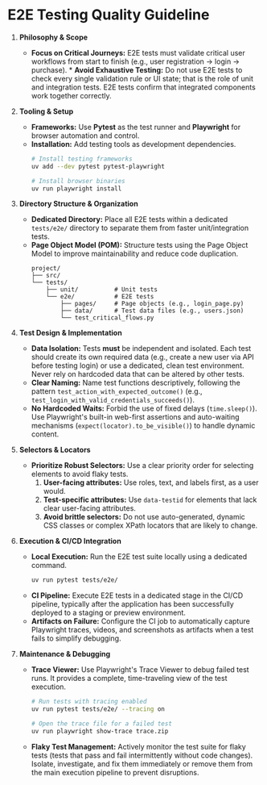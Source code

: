# E2E Testing Quality Guideline

1.  **Philosophy & Scope**

      * **Focus on Critical Journeys:** E2E tests must validate critical user workflows from start to finish (e.g., user registration -\> login -\> purchase).     \* **Avoid Exhaustive Testing:** Do not use E2E tests to check every single validation rule or UI state; that is the role of unit and integration tests. E2E tests confirm that integrated components work together correctly.

2.  **Tooling & Setup**

      * **Frameworks:** Use **Pytest** as the test runner and **Playwright** for browser automation and control.
      * **Installation:** Add testing tools as development dependencies.
        ```bash
        # Install testing frameworks
        uv add --dev pytest pytest-playwright

        # Install browser binaries
        uv run playwright install
        ```

3.  **Directory Structure & Organization**

      * **Dedicated Directory:** Place all E2E tests within a dedicated `tests/e2e/` directory to separate them from faster unit/integration tests.
      * **Page Object Model (POM):** Structure tests using the Page Object Model to improve maintainability and reduce code duplication.
        ```
        project/
        ├── src/
        └── tests/
            ├── unit/          # Unit tests
            └── e2e/           # E2E tests
                ├── pages/     # Page objects (e.g., login_page.py)
                ├── data/      # Test data files (e.g., users.json)
                └── test_critical_flows.py
        ```

4.  **Test Design & Implementation**

      * **Data Isolation:** Tests **must** be independent and isolated. Each test should create its own required data (e.g., create a new user via API before testing login) or use a dedicated, clean test environment. Never rely on hardcoded data that can be altered by other tests.
      * **Clear Naming:** Name test functions descriptively, following the pattern `test_action_with_expected_outcome()` (e.g., `test_login_with_valid_credentials_succeeds()`).
      * **No Hardcoded Waits:** Forbid the use of fixed delays (`time.sleep()`). Use Playwright's built-in web-first assertions and auto-waiting mechanisms (`expect(locator).to_be_visible()`) to handle dynamic content.

5.  **Selectors & Locators**

      * **Prioritize Robust Selectors:** Use a clear priority order for selecting elements to avoid flaky tests.
        1.  **User-facing attributes:** Use roles, text, and labels first, as a user would.
        2.  **Test-specific attributes:** Use `data-testid` for elements that lack clear user-facing attributes.
        3.  **Avoid brittle selectors:** Do not use auto-generated, dynamic CSS classes or complex XPath locators that are likely to change.

6.  **Execution & CI/CD Integration**

      * **Local Execution:** Run the E2E test suite locally using a dedicated command.
        ```bash
        uv run pytest tests/e2e/
        ```
      * **CI Pipeline:** Execute E2E tests in a dedicated stage in the CI/CD pipeline, typically after the application has been successfully deployed to a staging or preview environment.
      * **Artifacts on Failure:** Configure the CI job to automatically capture Playwright traces, videos, and screenshots as artifacts when a test fails to simplify debugging.

7.  **Maintenance & Debugging**

      * **Trace Viewer:** Use Playwright's Trace Viewer to debug failed test runs. It provides a complete, time-traveling view of the test execution.
        ```bash
        # Run tests with tracing enabled
        uv run pytest tests/e2e/ --tracing on

        # Open the trace file for a failed test
        uv run playwright show-trace trace.zip
        ```
      * **Flaky Test Management:** Actively monitor the test suite for flaky tests (tests that pass and fail intermittently without code changes). Isolate, investigate, and fix them immediately or remove them from the main execution pipeline to prevent disruptions.